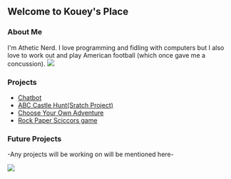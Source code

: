 ## **Welcome to Kouey's Place**

### About Me
I'm Athetic Nerd. I love programming and fidling with computers but I also love to work out and play American football (which once gave me a concussion). ![](https://ih1.redbubble.net/image.375680489.5453/sticker,375x360-bg,ffffff.u1.png)
### Projects
  - [Chatbot](github.com/Kouey/kouey.github.io/blob/master/Chatbot)
  - [ABC Castle Hunt(Sratch Project)](https://scratch.mit.edu/projects/255551887/)
  - [Choose Your Own Adventure](https://github.com/Kouey/kouey.github.io/blob/master/Choose%20Your%20Own%20Adventure)
  - [Rock Paper Sciccors game](https://github.com/Kouey/kouey.github.io/blob/master/RPS%20game)

### Future Projects
-Any projects will be working on will be mentioned here-


























![](https://external-preview.redd.it/otGoZ4wlbIt8ECqc3QHi1fpgNoh8J0X194svCdt1wsg.png?width=960&crop=smart&auto=webp&s=de5d5865d25f575e3fa7ae7f20db296f0ab3ffd7)
